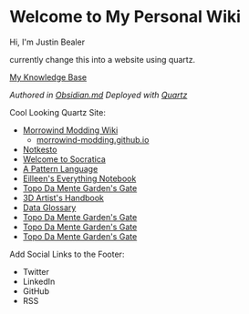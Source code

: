 # Welcome to My Personal Wiki

Hi, I'm Justin Bealer

currently change this into a website using quartz.

[My Knowledge Base](https://github.com/jmbealer/My-Knowlege-Base)

_Authored in [Obsidian.md](https://obsidian.md/)_
_Deployed with [Quartz](https://quartz.jzhao.xyz/)_

Cool Looking Quartz Site:

- [Morrowind Modding Wiki](https://morrowind-modding.github.io/)
  - [morrowind-modding.github.io](https://github.com/morrowind-modding/morrowind-modding.github.io/tree/main)
- [Notkesto](https://notes.camargomau.com/)
- [Welcome to Socratica](https://toolbox.socratica.info/)
- [A Pattern Language](https://patternlanguage.cc/)
- [Eilleen's Everything Notebook](https://quartz.eilleeenz.com/)
- [Topo Da Mente Garden's Gate](https://www.pmcf.xyz/topo-da-mente/)
- [3D Artist's Handbook](https://sidney-eliot.github.io/3d-artists-handbook/)
- [Data Glossary](https://glossary.airbyte.com/)
- [Topo Da Mente Garden's Gate]()
- [Topo Da Mente Garden's Gate]()
- [Topo Da Mente Garden's Gate]()

Add Social Links to the Footer:

- Twitter
- LinkedIn
- GitHub
- RSS

